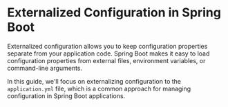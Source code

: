 # Externalized Configuration in Spring Boot

Externalized configuration allows you to keep configuration properties separate from your application code. Spring Boot makes it easy to load configuration properties from external files, environment variables, or command-line arguments.

In this guide, we'll focus on externalizing configuration to the `application.yml` file, which is a common approach for managing configuration in Spring Boot applications.
